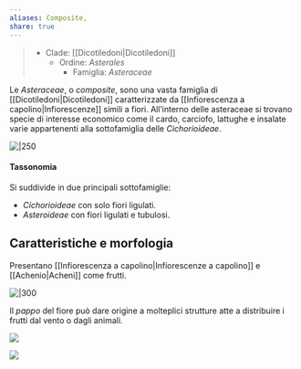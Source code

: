 ```yaml
---
aliases: Composite,
share: true
---
```

> - Clade: [[Dicotiledoni|Dicotiledoni]]
> 	- Ordine: *Asterales*
> 		- Famiglia: *Asteraceae*

Le *Asteraceae*, o *composite*, sono una vasta famiglia di [[Dicotiledoni|Dicotiledoni]] caratterizzate da [[Infiorescenza a capolino|Infiorescenze]] simili a fiori.
All’interno delle asteraceae si trovano specie di interesse economico come il cardo, carciofo, lattughe e insalate varie appartenenti alla sottofamiglia delle *Cichorioideae*.

![|250](9b1ca94f8d18ac263f7f2b406908bdf6_MD5%201.png)

#### Tassonomia
Si suddivide in due principali sottofamiglie:
- *Cichorioideae* con solo fiori ligulati.
- *Asteroideae* con fiori ligulati e tubulosi.

## Caratteristiche e morfologia
Presentano [[Infiorescenza a capolino|Infiorescenze a capolino]] e [[Achenio|Acheni]] come frutti.

![|300](4d37b717edf9f2025e58d91c2b280d4b_MD5%201.png)

Il *pappo* del fiore può dare origine a molteplici strutture atte a distribuire i frutti dal vento o dagli animali.

![](c0dbb0a726392e306547d7c4f345937a_MD5%201.png)

![](afa1d79ccb658cb9539115e8d6ccaee3_MD5%201.png)